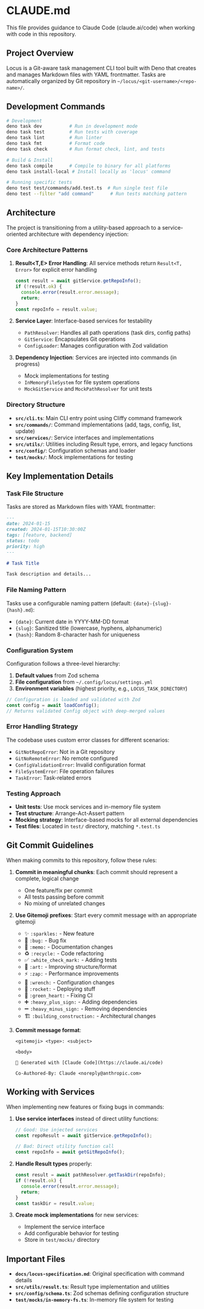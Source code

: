 # CLAUDE.md

This file provides guidance to Claude Code (claude.ai/code) when working with code in this repository.

## Project Overview

Locus is a Git-aware task management CLI tool built with Deno that creates and manages Markdown files with YAML frontmatter. Tasks are automatically organized by Git repository in `~/locus/<git-username>/<repo-name>/`.

## Development Commands

```bash
# Development
deno task dev          # Run in development mode
deno task test         # Run tests with coverage
deno task lint         # Run linter
deno task fmt          # Format code
deno task check        # Run format check, lint, and tests

# Build & Install
deno task compile      # Compile to binary for all platforms
deno task install-local # Install locally as 'locus' command

# Running specific tests
deno test test/commands/add.test.ts  # Run single test file
deno test --filter "add command"      # Run tests matching pattern
```

## Architecture

The project is transitioning from a utility-based approach to a service-oriented architecture with dependency injection:

### Core Architecture Patterns

1. **Result<T,E> Error Handling**: All service methods return `Result<T, Error>` for explicit error handling
   ```typescript
   const result = await gitService.getRepoInfo();
   if (!result.ok) {
     console.error(result.error.message);
     return;
   }
   const repoInfo = result.value;
   ```

2. **Service Layer**: Interface-based services for testability
   - `PathResolver`: Handles all path operations (task dirs, config paths)
   - `GitService`: Encapsulates Git operations
   - `ConfigLoader`: Manages configuration with Zod validation

3. **Dependency Injection**: Services are injected into commands (in progress)
   - Mock implementations for testing
   - `InMemoryFileSystem` for file system operations
   - `MockGitService` and `MockPathResolver` for unit tests

### Directory Structure

- **`src/cli.ts`**: Main CLI entry point using Cliffy command framework
- **`src/commands/`**: Command implementations (add, tags, config, list, update)
- **`src/services/`**: Service interfaces and implementations
- **`src/utils/`**: Utilities including Result type, errors, and legacy functions
- **`src/config/`**: Configuration schemas and loader
- **`test/mocks/`**: Mock implementations for testing

## Key Implementation Details

### Task File Structure
Tasks are stored as Markdown files with YAML frontmatter:
```markdown
---
date: 2024-01-15
created: 2024-01-15T10:30:00Z
tags: [feature, backend]
status: todo
priority: high
---

# Task Title

Task description and details...
```

### File Naming Pattern
Tasks use a configurable naming pattern (default: `{date}-{slug}-{hash}.md`):
- `{date}`: Current date in YYYY-MM-DD format
- `{slug}`: Sanitized title (lowercase, hyphens, alphanumeric)
- `{hash}`: Random 8-character hash for uniqueness

### Configuration System

Configuration follows a three-level hierarchy:
1. **Default values** from Zod schema
2. **File configuration** from `~/.config/locus/settings.yml`
3. **Environment variables** (highest priority, e.g., `LOCUS_TASK_DIRECTORY`)

```typescript
// Configuration is loaded and validated with Zod
const config = await loadConfig();
// Returns validated Config object with deep-merged values
```

### Error Handling Strategy

The codebase uses custom error classes for different scenarios:
- `GitNotRepoError`: Not in a Git repository
- `GitNoRemoteError`: No remote configured
- `ConfigValidationError`: Invalid configuration format
- `FileSystemError`: File operation failures
- `TaskError`: Task-related errors

### Testing Approach

- **Unit tests**: Use mock services and in-memory file system
- **Test structure**: Arrange-Act-Assert pattern
- **Mocking strategy**: Interface-based mocks for all external dependencies
- **Test files**: Located in `test/` directory, matching `*.test.ts`

## Git Commit Guidelines

When making commits to this repository, follow these rules:

1. **Commit in meaningful chunks**: Each commit should represent a complete, logical change
   - One feature/fix per commit
   - All tests passing before commit
   - No mixing of unrelated changes

2. **Use Gitemoji prefixes**: Start every commit message with an appropriate gitemoji
   - ✨ `:sparkles:` - New feature
   - 🐛 `:bug:` - Bug fix
   - 📝 `:memo:` - Documentation changes
   - ♻️ `:recycle:` - Code refactoring
   - ✅ `:white_check_mark:` - Adding tests
   - 🎨 `:art:` - Improving structure/format
   - ⚡️ `:zap:` - Performance improvements
   - 🔧 `:wrench:` - Configuration changes
   - 🚀 `:rocket:` - Deploying stuff
   - 💚 `:green_heart:` - Fixing CI
   - ➕ `:heavy_plus_sign:` - Adding dependencies
   - ➖ `:heavy_minus_sign:` - Removing dependencies
   - 🏗️ `:building_construction:` - Architectural changes

3. **Commit message format**:
   ```
   <gitemoji> <type>: <subject>
   
   <body>
   
   🤖 Generated with [Claude Code](https://claude.ai/code)
   
   Co-Authored-By: Claude <noreply@anthropic.com>
   ```

## Working with Services

When implementing new features or fixing bugs in commands:

1. **Use service interfaces** instead of direct utility functions:
   ```typescript
   // Good: Use injected services
   const repoResult = await gitService.getRepoInfo();
   
   // Bad: Direct utility function call
   const repoInfo = await getGitRepoInfo();
   ```

2. **Handle Result types** properly:
   ```typescript
   const result = await pathResolver.getTaskDir(repoInfo);
   if (!result.ok) {
     console.error(result.error.message);
     return;
   }
   const taskDir = result.value;
   ```

3. **Create mock implementations** for new services:
   - Implement the service interface
   - Add configurable behavior for testing
   - Store in `test/mocks/` directory

## Important Files

- **`docs/locus-specification.md`**: Original specification with command details
- **`src/utils/result.ts`**: Result type implementation and utilities
- **`src/config/schema.ts`**: Zod schemas defining configuration structure
- **`test/mocks/in-memory-fs.ts`**: In-memory file system for testing